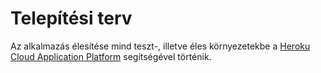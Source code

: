# Telepítési terv

Az alkalmazás élesítése mind teszt-, illetve éles környezetekbe a [Heroku Cloud
Application Platform](https://www.heroku.com/) segítségével történik.
